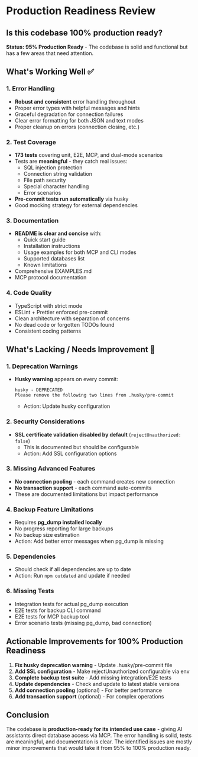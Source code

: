 # Production Readiness Review

## Is this codebase 100% production ready?

**Status: 95% Production Ready** - The codebase is solid and functional but has a few areas that need attention.

## What's Working Well ✅

### 1. Error Handling
- **Robust and consistent** error handling throughout
- Proper error types with helpful messages and hints
- Graceful degradation for connection failures
- Clear error formatting for both JSON and text modes
- Proper cleanup on errors (connection closing, etc.)

### 2. Test Coverage
- **173 tests** covering unit, E2E, MCP, and dual-mode scenarios
- Tests are **meaningful** - they catch real issues:
  - SQL injection protection
  - Connection string validation
  - File path security
  - Special character handling
  - Error scenarios
- **Pre-commit tests run automatically** via husky
- Good mocking strategy for external dependencies

### 3. Documentation
- **README is clear and concise** with:
  - Quick start guide
  - Installation instructions
  - Usage examples for both MCP and CLI modes
  - Supported databases list
  - Known limitations
- Comprehensive EXAMPLES.md
- MCP protocol documentation

### 4. Code Quality
- TypeScript with strict mode
- ESLint + Prettier enforced pre-commit
- Clean architecture with separation of concerns
- No dead code or forgotten TODOs found
- Consistent coding patterns

## What's Lacking / Needs Improvement 🔧

### 1. Deprecation Warnings
- **Husky warning** appears on every commit:
  ```
  husky - DEPRECATED
  Please remove the following two lines from .husky/pre-commit
  ```
  - Action: Update husky configuration

### 2. Security Considerations
- **SSL certificate validation disabled by default** (`rejectUnauthorized: false`)
  - This is documented but should be configurable
  - Action: Add SSL configuration options

### 3. Missing Advanced Features
- **No connection pooling** - each command creates new connection
- **No transaction support** - each command auto-commits
- These are documented limitations but impact performance

### 4. Backup Feature Limitations
- Requires **pg_dump installed locally**
- No progress reporting for large backups
- No backup size estimation
- Action: Add better error messages when pg_dump is missing

### 5. Dependencies
- Should check if all dependencies are up to date
- Action: Run `npm outdated` and update if needed

### 6. Missing Tests
- Integration tests for actual pg_dump execution
- E2E tests for backup CLI command
- E2E tests for MCP backup tool
- Error scenario tests (missing pg_dump, bad connection)

## Actionable Improvements for 100% Production Readiness

1. **Fix husky deprecation warning** - Update .husky/pre-commit file
2. **Add SSL configuration** - Make rejectUnauthorized configurable via env
3. **Complete backup test suite** - Add missing integration/E2E tests
4. **Update dependencies** - Check and update to latest stable versions
5. **Add connection pooling** (optional) - For better performance
6. **Add transaction support** (optional) - For complex operations

## Conclusion

The codebase is **production-ready for its intended use case** - giving AI assistants direct database access via MCP. The error handling is solid, tests are meaningful, and documentation is clear. The identified issues are mostly minor improvements that would take it from 95% to 100% production ready.